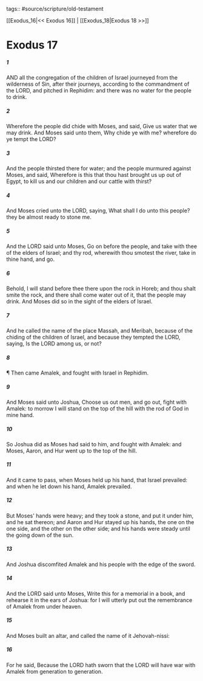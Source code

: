 tags:: #source/scripture/old-testament

[[Exodus_16|<< Exodus 16]] | [[Exodus_18|Exodus 18 >>]]

# Exodus 17

##### 1

AND all the congregation of the children of Israel journeyed from the wilderness of Sin, after their journeys, according to the commandment of the LORD, and pitched in Rephidim: and there was no water for the people to drink.

##### 2

Wherefore the people did chide with Moses, and said, Give us water that we may drink. And Moses said unto them, Why chide ye with me? wherefore do ye tempt the LORD?

##### 3

And the people thirsted there for water; and the people murmured against Moses, and said, Wherefore is this that thou hast brought us up out of Egypt, to kill us and our children and our cattle with thirst?

##### 4

And Moses cried unto the LORD, saying, What shall I do unto this people? they be almost ready to stone me.

##### 5

And the LORD said unto Moses, Go on before the people, and take with thee of the elders of Israel; and thy rod, wherewith thou smotest the river, take in thine hand, and go.

##### 6

Behold, I will stand before thee there upon the rock in Horeb; and thou shalt smite the rock, and there shall come water out of it, that the people may drink. And Moses did so in the sight of the elders of Israel.

##### 7

And he called the name of the place Massah, and Meribah, because of the chiding of the children of Israel, and because they tempted the LORD, saying, Is the LORD among us, or not?

##### 8

¶ Then came Amalek, and fought with Israel in Rephidim.

##### 9

And Moses said unto Joshua, Choose us out men, and go out, fight with Amalek: to morrow I will stand on the top of the hill with the rod of God in mine hand.

##### 10

So Joshua did as Moses had said to him, and fought with Amalek: and Moses, Aaron, and Hur went up to the top of the hill.

##### 11

And it came to pass, when Moses held up his hand, that Israel prevailed: and when he let down his hand, Amalek prevailed.

##### 12

But Moses' hands were heavy; and they took a stone, and put it under him, and he sat thereon; and Aaron and Hur stayed up his hands, the one on the one side, and the other on the other side; and his hands were steady until the going down of the sun.

##### 13

And Joshua discomfited Amalek and his people with the edge of the sword.

##### 14

And the LORD said unto Moses, Write this for a memorial in a book, and rehearse it in the ears of Joshua: for I will utterly put out the remembrance of Amalek from under heaven.

##### 15

And Moses built an altar, and called the name of it Jehovah-nissi:

##### 16

For he said, Because the LORD hath sworn that the LORD will have war with Amalek from generation to generation.

